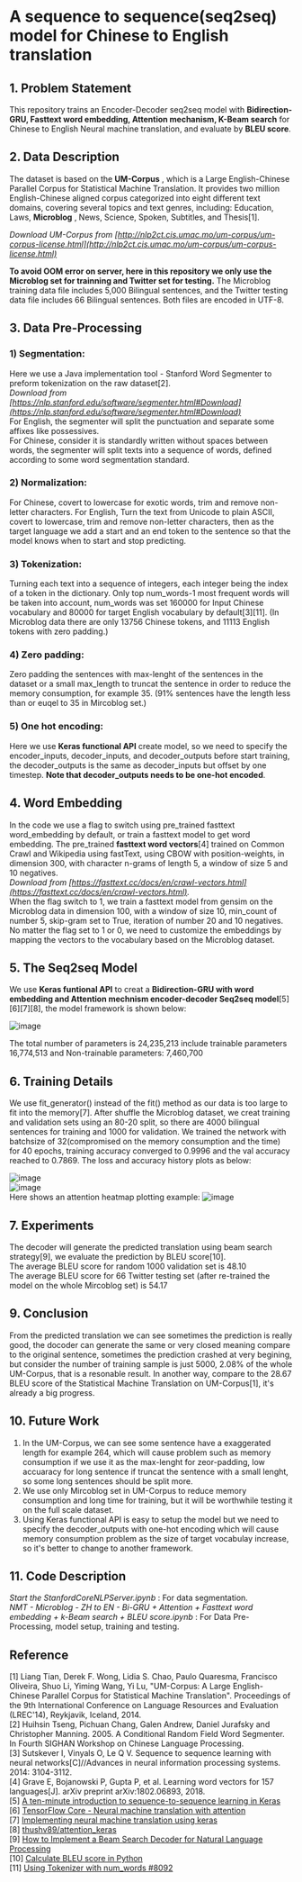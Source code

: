 # A  sequence  to  sequence(seq2seq)  model  for  Chinese  to  English  translation

## 1. Problem Statement
This repository trains an Encoder-Decoder seq2seq model with **Bidirection-GRU, Fasttext word embedding, Attention mechanism, K-Beam search** for Chinese to English Neural machine translation, and evaluate by **BLEU score**.

## 2. Data Description
The dataset is based on the **UM-Corpus** , which is a Large English-Chinese Parallel Corpus for Statistical Machine Translation.
It provides two million English-Chinese aligned corpus categorized into eight different text domains, covering several topics and text genres, including: 
Education, Laws, **Microblog** , News, Science, Spoken, Subtitles, and Thesis[1].  
  
*Download UM-Corpus from [http://nlp2ct.cis.umac.mo/um-corpus/um-corpus-license.html](http://nlp2ct.cis.umac.mo/um-corpus/um-corpus-license.html)*  
  
**To avoid OOM error on server, here in this repository we only use the Microblog set for trainning and Twitter set for testing.** The Microblog training data file includes 5,000 Bilingual sentences, and the Twitter testing data file includes 66 Bilingual sentences. Both files are encoded in UTF-8.  

## 3. Data Pre-Processing  
### 1) Segmentation:  
Here we use a Java implementation tool - Stanford Word Segmenter to preform tokenization on the raw dataset[2].  
*Download from [https://nlp.stanford.edu/software/segmenter.html#Download](https://nlp.stanford.edu/software/segmenter.html#Download)*  
For English, the segmenter will split the punctuation and separate some affixes like possessives.  
For Chinese, consider it is standardly written without spaces between words, the segmenter will split texts into a sequence of words, defined according to some word segmentation standard.  
### 2) Normalization:
For Chinese, covert to lowercase for exotic words, trim and remove non-letter characters. 
For English, Turn the text from Unicode to plain ASCII, covert to lowercase, trim and remove non-letter characters, then as the target language we add a start and an end token to the sentence so that the model knows when to start and stop predicting.  
### 3) Tokenization:  
Turning each text into a sequence of integers, each integer being the index of a token in the dictionary. Only top num_words-1 most frequent words will be taken into account, num_words was set 160000 for Input Chinese vocabulary and 80000 for target English vocabulary by default[3][11]. (In Microblog data there are only 13756 Chinese tokens, and 11113 English tokens with zero padding.)
### 4) Zero padding:
Zero padding the sentences with max-lenght of the sentences in the dataset or a small max_length to truncat the sentence in order to reduce the memory consumption, for example 35. (91% sentences have the length less than or euqel to 35 in Mircoblog set.)
### 5) One hot encoding:
Here we use **Keras functional API** create model, so we need to specify the encoder_inputs, decoder_inputs, and decoder_outputs before start training, the decoder_outputs is the same as decoder_inputs but offset by one timestep. **Note that decoder_outputs needs to be one-hot encoded**.  

## 4. Word Embedding
In the code we use a flag to switch using pre_trained fasttext word_embedding by default, or train a fasttext model to get word embedding.
The pre_trained **fasttext word vectors**[4] trained on Common Crawl and Wikipedia using fastText, using CBOW with position-weights, in dimension 300, with character n-grams of length 5, a window of size 5 and 10 negatives.   
*Download from [https://fasttext.cc/docs/en/crawl-vectors.html](https://fasttext.cc/docs/en/crawl-vectors.html).*  
When the flag switch to 1, we train a fasttext model from gensim on the Microblog data in dimension 100, with a window of size 10, min_count of number 5, skip-gram set to True, iteration of number 20 and 10 negatives.  
No matter the flag set to 1 or 0, we need to customize the embeddings by mapping the vectors to the vocabulary based on the Microblog dataset.  

## 5. The Seq2seq Model
We use **Keras funtional API** to creat a **Bidirection-GRU with word embedding and Attention mechnism encoder-decoder Seq2seq model**[5][6][7][8], the model framework is shown below:
  
![image](https://github.com/lilanpei/NMT/blob/master/model.png)  

The total number of parameters is 24,235,213 include trainable parameters 16,774,513 and Non-trainable parameters: 7,460,700  

## 6. Training Details  
We use fit_generator() instead of the fit() method as our data is too large to fit into the memory[7]. After shuffle the Microblog dataset, we creat training and validation sets using an 80-20 split,
so there are 4000 bilingual sentences for training and 1000 for validation. We trained the network with batchsize of 32(compromised on the memory consumption and the time) for 40 epochs, training accuracy converged to 0.9996 and the val accuracy reached to 0.7869.
The loss and accuracy history plots as below:  
  
![image](https://github.com/lilanpei/NMT/blob/master/Loss_history.png)  
![image](https://github.com/lilanpei/NMT/blob/master/Accuracy_history.png)  
Here shows an attention heatmap plotting example:
![image](https://github.com/lilanpei/NMT/blob/master/attention.png)  

## 7. Experiments  
The decoder will generate the predicted translation using beam search strategy[9], we evaluate the prediction by BLEU score[10].  
The average BLEU score for random 1000 validation set is 48.10  
The average BLEU score for 66 Twitter testing set (after re-trained the model on the whole Mircoblog set) is 54.17  

## 9. Conclusion  
From the predicted translation we can see sometimes the prediction is really good, the docoder can generate the same or very closed meaning compare to the original sentence,
sometimes the prediction crashed at very begining, but consider the number of training sample is just 5000, 2.08% of the whole UM-Corpus, that is a resonable result.
In another way, compare to the 28.67 BLEU score of the Statistical Machine Translation on UM-Corpus[1], it's already a big progress.

## 10. Future Work  
1) In the UM-Corpus, we can see some sentence have a exaggerated length for example 264, which will cause problem such as memory consumption if we use it as the max-lenght for zeor-padding, low accuaracy for long sentence if truncat the sentence with a small lenght, so some long sentences should be split more.  
2) We use only Mircoblog set in UM-Corpus to reduce memory consumption and long time for training, but it will be worthwhile testing it on the full scale dataset.  
3) Using Keras functional API is easy to setup the model but we need to specify the decoder_outputs with one-hot encoding which will cause memory consumption problem as the size of target vocabulay increase, so it's better to change to another framework.  

## 11. Code Description
*Start the StanfordCoreNLPServer.ipynb* : For data segmentation.  
*NMT - Microblog - ZH to EN - Bi-GRU + Attention + Fasttext word embedding + k-Beam search + BLEU score.ipynb* : For Data Pre-Processing, model setup, training and testing.  


## Reference 
[1] Liang Tian, Derek F. Wong, Lidia S. Chao, Paulo Quaresma, Francisco Oliveira, Shuo Li, Yiming Wang, Yi Lu, "UM-Corpus: A Large English-Chinese Parallel Corpus for Statistical Machine Translation". Proceedings of the 9th International Conference on Language Resources and Evaluation (LREC'14), Reykjavik, Iceland, 2014.  
[2] Huihsin Tseng, Pichuan Chang, Galen Andrew, Daniel Jurafsky and Christopher Manning. 2005. A Conditional Random Field Word Segmenter. In Fourth SIGHAN Workshop on Chinese Language Processing.  
[3] Sutskever I, Vinyals O, Le Q V. Sequence to sequence learning with neural networks[C]//Advances in neural information processing systems. 2014: 3104-3112.  
[4] Grave E, Bojanowski P, Gupta P, et al. Learning word vectors for 157 languages[J]. arXiv preprint arXiv:1802.06893, 2018.  
[5] [A ten-minute introduction to sequence-to-sequence learning in Keras](https://blog.keras.io/a-ten-minute-introduction-to-sequence-to-sequence-learning-in-keras.html)  
[6] [TensorFlow Core - Neural machine translation with attention](https://www.tensorflow.org/tutorials/text/nmt_with_attention)  
[7] [Implementing neural machine translation using keras](https://towardsdatascience.com/implementing-neural-machine-translation-using-keras-8312e4844eb8)  
[8] [thushv89/attention_keras](https://github.com/thushv89/attention_keras)  
[9] [How to Implement a Beam Search Decoder for Natural Language Processing](https://machinelearningmastery.com/beam-search-decoder-natural-language-processing)  
[10] [Calculate BLEU score in Python](https://stackoverflow.com/questions/32395880/calculate-bleu-score-in-python/39062009)  
[11] [Using Tokenizer with num_words #8092](https://github.com/keras-team/keras/issues/8092)  
